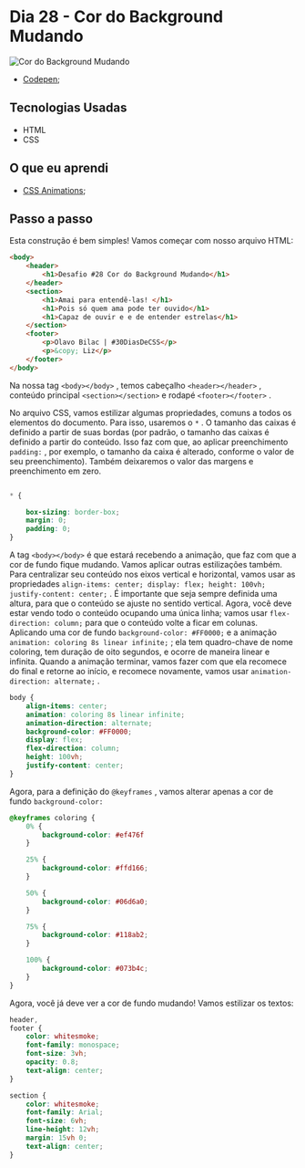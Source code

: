 # Dia 28 - Cor do Background Mudando

![Cor do Background Mudando](./captured.gif?raw=true "Cor do Background Mudando")

*   [Codepen](https://codepen.io/lizvidotti91/pen/XWKNXVy?editors=1100); 

## Tecnologias Usadas

*   HTML
*   CSS

## O que eu aprendi

*   [CSS Animations](https://www.w3schools.com/css/css3_animations.asp); 

## Passo a passo

Esta construção é bem simples! Vamos começar com nosso arquivo HTML:

``` html
<body>
    <header>
        <h1>Desafio #28 Cor do Background Mudando</h1>
    </header>
    <section>
        <h1>Amai para entendê-las! </h1>
        <h1>Pois só quem ama pode ter ouvido</h1>
        <h1>Capaz de ouvir e e de entender estrelas</h1>
    </section>
    <footer>
        <p>Olavo Bilac | #30DiasDeCSS</p>
        <p>&copy; Liz</p>
    </footer>
</body>
```

Na nossa tag `<body></body>` , temos cabeçalho `<header></header>` , conteúdo principal `<section></section>` e rodapé `<footer></footer>` .

No arquivo CSS, vamos estilizar algumas propriedades, comuns a todos os elementos do documento. Para isso, usaremos o `*` . O tamanho das caixas é definido a partir de suas bordas (por padrão, o tamanho das caixas é definido a partir do conteúdo. Isso faz com que, ao aplicar preenchimento `padding:` , por exemplo, o tamanho da caixa é alterado, conforme o valor de seu preenchimento). Também deixaremos o valor das margens e preenchimento em zero.

``` css

* {

    box-sizing: border-box;
    margin: 0;
    padding: 0;
}
```

A tag `<body></body>` é que estará recebendo a animação, que faz com que a cor de fundo fique mudando. Vamos aplicar outras estilizações também. Para centralizar seu conteúdo nos eixos vertical e horizontal, vamos usar as propriedades `align-items: center; display: flex; height: 100vh; justify-content: center;` . É importante que seja sempre definida uma altura, para que o conteúdo se ajuste no sentido vertical. Agora, você deve estar vendo todo o conteúdo ocupando uma única linha; vamos usar `flex-direction: column;` para que o conteúdo volte a ficar em colunas. Aplicando uma cor de fundo `background-color: #FF0000;` e a animação `animation: coloring 8s linear infinite;` ; ela tem quadro-chave de nome coloring, tem duração de oito segundos, e ocorre de maneira linear e infinita. Quando a animação terminar, vamos fazer com que ela recomece do final e retorne ao início, e recomece novamente, vamos usar `animation-direction: alternate;` .

``` css
body {
    align-items: center;
    animation: coloring 8s linear infinite;
    animation-direction: alternate;
    background-color: #FF0000;
    display: flex;
    flex-direction: column;
    height: 100vh;
    justify-content: center;
}
```

Agora, para a definição do `@keyframes` , vamos alterar apenas a cor de fundo `background-color:`

``` css
@keyframes coloring {
    0% {
        background-color: #ef476f
    }

    25% {
        background-color: #ffd166;
    }

    50% {
        background-color: #06d6a0;
    }

    75% {
        background-color: #118ab2;
    }

    100% {
        background-color: #073b4c;
    }
}
```

Agora, você já deve ver a cor de fundo mudando! Vamos estilizar os textos:

``` css
header,
footer {
    color: whitesmoke;
    font-family: monospace;
    font-size: 3vh;
    opacity: 0.8;
    text-align: center;
}

section {
    color: whitesmoke;
    font-family: Arial;
    font-size: 6vh;
    line-height: 12vh;
    margin: 15vh 0;
    text-align: center;
}
```
